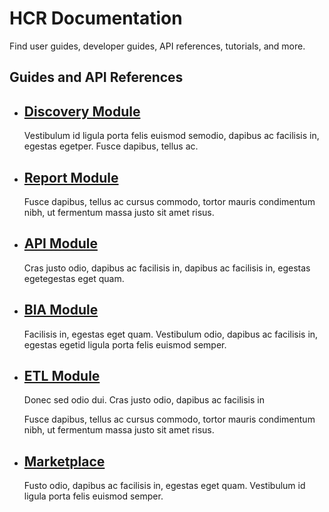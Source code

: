 # HCR Documentation
  Find user guides, developer guides, API references, tutorials, and more.

## Guides and API References


- ## [Discovery Module](/Discovery%20Module)
    Vestibulum id ligula porta felis euismod semodio, dapibus ac facilisis in, egestas egetper. Fusce dapibus, tellus ac.

- ## [Report Module](/Report%20Module)
    Fusce dapibus, tellus ac cursus commodo, tortor mauris condimentum nibh, ut fermentum massa justo sit amet risus.

- ## [API Module](/API%20Module)
    Cras justo odio, dapibus ac facilisis in,   dapibus ac facilisis in, egestas egetegestas eget quam.

- ## [BIA Module](/BIA%20Module)
    Facilisis in, egestas eget quam. Vestibulum odio, dapibus ac facilisis in, egestas egetid ligula porta felis euismod semper.

- ## [ETL Module](/ETL%20Module)
    Donec sed odio dui. Cras justo odio, dapibus ac facilisis in

    Fusce dapibus, tellus ac cursus commodo, tortor mauris condimentum nibh, ut fermentum massa justo sit amet risus.

- ## [Marketplace](/Marketplace%20Module)
    Fusto odio, dapibus ac facilisis in, egestas eget quam. Vestibulum id ligula porta felis euismod semper.